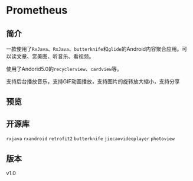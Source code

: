 # Prometheus
## 简介
一款使用了`RxJava`、`RxJava`、`butterknife`和`glide`的Android内容聚合应用。可以读文章、赏美图、听音乐、看视频。

使用了Andorid5.0的`recyclerview`、`cardview`等。

支持后台播放音乐，支持GIF动画播放，支持图片的旋转放大缩小，支持分享

## 预览
## 开源库
`rxjava`
`rxandroid`
`retrofit2`
`butterknife`
`jiecaovideoplayer`
`photoview`
## 版本
v1.0
